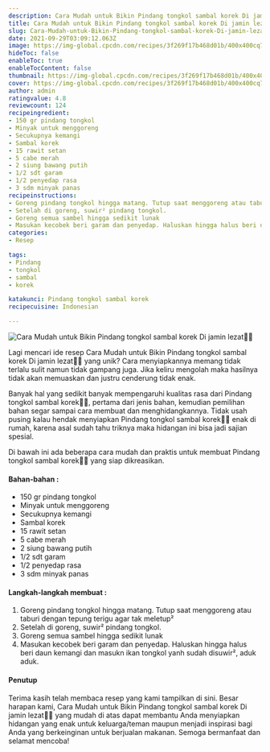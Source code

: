 ```yaml
---
description: Cara Mudah untuk Bikin Pindang tongkol sambal korek Di jamin lezat"
title: Cara Mudah untuk Bikin Pindang tongkol sambal korek Di jamin lezat
slug: Cara-Mudah-untuk-Bikin-Pindang-tongkol-sambal-korek-Di-jamin-lezat
date: 2021-09-29T03:09:12.063Z
image: https://img-global.cpcdn.com/recipes/3f269f17b468d01b/400x400cq70/photo.jpg
hideToc: false
enableToc: true
enableTocContent: false
thumbnail: https://img-global.cpcdn.com/recipes/3f269f17b468d01b/400x400cq70/photo.jpg
cover: https://img-global.cpcdn.com/recipes/3f269f17b468d01b/400x400cq70/photo.jpg
author: admin
ratingvalue: 4.8
reviewcount: 124
recipeingredient:
- 150 gr pindang tongkol
- Minyak untuk menggoreng
- Secukupnya kemangi
- Sambal korek
- 15 rawit setan
- 5 cabe merah
- 2 siung bawang putih
- 1/2 sdt garam
- 1/2 penyedap rasa
- 3 sdm minyak panas
recipeinstructions:
- Goreng pindang tongkol hingga matang. Tutup saat menggoreng atau taburi dengan tepung terigu agar tak meletup²
- Setelah di goreng, suwir² pindang tongkol.
- Goreng semua sambel hingga sedikit lunak
- Masukan kecobek beri garam dan penyedap. Haluskan hingga halus beri daun kemangi dan masukn ikan tongkol yanh sudah disuwir², aduk aduk.
categories:
- Resep

tags:
- Pindang
- tongkol
- sambal
- korek

katakunci: Pindang tongkol sambal korek
recipecuisine: Indonesian

---
```


![Cara Mudah untuk Bikin Pindang tongkol sambal korek Di jamin lezat👩‍🍳](https://img-global.cpcdn.com/recipes/3f269f17b468d01b/400x400cq70/photo.jpg)

Lagi mencari ide resep Cara Mudah untuk Bikin Pindang tongkol sambal korek Di jamin lezat👩‍🍳 yang unik? Cara menyiapkannya memang tidak terlalu sulit namun tidak gampang juga. Jika keliru mengolah maka hasilnya tidak akan memuaskan dan justru cenderung tidak enak.

Banyak hal yang sedikit banyak mempengaruhi kualitas rasa dari Pindang tongkol sambal korek👩‍🍳, pertama dari jenis bahan, kemudian pemilihan bahan segar sampai cara membuat dan menghidangkannya. Tidak usah pusing kalau hendak menyiapkan Pindang tongkol sambal korek👩‍🍳 enak di rumah, karena asal sudah tahu triknya maka hidangan ini bisa jadi sajian spesial.

Di bawah ini ada beberapa cara mudah dan praktis untuk membuat Pindang tongkol sambal korek👩‍🍳 yang siap dikreasikan.

<!--inarticleads1-->

#### Bahan-bahan :

- 150 gr pindang tongkol
- Minyak untuk menggoreng
- Secukupnya kemangi
- Sambal korek
- 15 rawit setan
- 5 cabe merah
- 2 siung bawang putih
- 1/2 sdt garam
- 1/2 penyedap rasa
- 3 sdm minyak panas

<!--inarticleads2-->

#### Langkah-langkah membuat :

1. Goreng pindang tongkol hingga matang. Tutup saat menggoreng atau taburi dengan tepung terigu agar tak meletup²
1. Setelah di goreng, suwir² pindang tongkol.
1. Goreng semua sambel hingga sedikit lunak
1. Masukan kecobek beri garam dan penyedap. Haluskan hingga halus beri daun kemangi dan masukn ikan tongkol yanh sudah disuwir², aduk aduk.

#### Penutup

Terima kasih telah membaca resep yang kami tampilkan di sini. Besar harapan kami, Cara Mudah untuk Bikin Pindang tongkol sambal korek Di jamin lezat👩‍🍳 yang mudah di atas dapat membantu Anda menyiapkan hidangan yang enak untuk keluarga/teman maupun menjadi inspirasi bagi Anda yang berkeinginan untuk berjualan makanan. Semoga bermanfaat dan selamat mencoba!